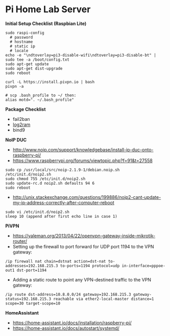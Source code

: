 # Pi Home Lab Server

**Initial Setup Checklist (Raspbian Lite)**
```shell
sudo raspi-config
  # password
  # hostname
  # static ip
  # locale
echo -e "\ndtoverlay=pi3-disable-wifi\ndtoverlay=pi3-disable-bt" | sudo tee -a /boot/config.txt
sudo apt-get update
sudo apt-get dist-upgrade
sudo reboot

curl -L https://install.pivpn.io | bash
pivpn -a

# scp .bash_profile to ~/ then:
alias motd=". ~/.bash_profile"
```

**Package Checklist**
- fail2ban
- [log2ram](https://github.com/azlux/log2ram)
- bind9

**NoIP DUC**
- http://www.noip.com/support/knowledgebase/install-ip-duc-onto-raspberry-pi/
- https://www.raspberrypi.org/forums/viewtopic.php?f=91&t=27558
```shell
sudo cp /usr/local/src/noip-2.1.9-1/debian.noip.sh /etc/init.d/noip2.sh
sudo chmod 755 /etc/init.d/noip2.sh
sudo update-rc.d noip2.sh defaults 94 6
sudo reboot
```
- http://unix.stackexchange.com/questions/199886/noip2-cant-update-my-ip-address-correctly-after-computer-reboot
```shell
sudo vi /etc/init.d/noip2.sh
sleep 10 (append after first echo line in case 1)
```

**PiVPN**
- https://yaleman.org/2013/04/22/openvpn-gateway-inside-mikrotik-router/
- Setting up the firewall to port forward for UDP port 1194 to the VPN gateway:
```
/ip firewall nat chain=dstnat action=dst-nat to-addresses=192.168.215.3 to-ports=1194 protocol=udp in-interface=pppoe-out1 dst-port=1194
```
- Adding a static route to point any VPN-destined traffic to the VPN gateway:
```
/ip route dst-address=10.8.0.0/24 gateway=192.168.215.3 gateway-status=192.168.215.3 reachable via ether2-local-master distance=1 scope=30 target-scope=10
```

**HomeAssistant**
- https://home-assistant.io/docs/installation/raspberry-pi/
- https://home-assistant.io/docs/autostart/systemd/
